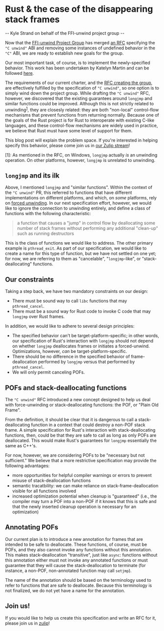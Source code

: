 <!-- title TBD -->
# Rust & the case of the disappearing stack frames

-- Kyle Strand on behalf of the FFI-unwind project group --

Now that the [FFI-unwind Project Group][proj-group-gh] has merged [an
RFC][c-unwind-rfc] specifying the `"C unwind"` ABI and removing some instances
of undefined behavior in the `"C"` ABI, we are ready to establish new goals for
the group.

Our most important task, of course, is to implement the newly-specified
behavior. This work has been undertaken by Katelyn Martin and can be followed
[here][c-unwind-pr].

The requirements of our current charter, and the [RFC creating the
group][proj-group-rfc], are effectively fulfilled by the specification of `"C
unwind"`, so one option is to simply wind down the project group. While
drafting the `"C unwind"` RFC, however, we discovered that the existing
guarantees around `longjmp` and similar functions could be improved. Although
this is not strictly related to unwinding<sup>[1](#longjmp-unwind)</sup>, they
are closesly related: they are both "non-local" control-flow mechanisms that
prevent functions from returning normally. Because one of the goals of the Rust
project is for Rust to interoperate with existing C-like languages, and these
control-flow mechanisms are widely used in practice, we believe that Rust must
have some level of support for them.

This blog post will explain the problem space. If you're interested in helping
specify this behavior, please come join us in [our Zulip
stream][proj-group-zulip]!

<a name="longjmp-unwind">[1]</a>: As mentioned in the RFC, on Windows,
`longjmp` actually *is* an unwinding operation. On other platforms, however,
`longjmp` is unrelated to unwinding.

## `longjmp` and its ilk

Above, I mentioned `longjmp` and "similar functions". Within the context of the
`"C unwind"` PR, this referred to functions that have different implementations
on different platforms, and which, on *some* platforms, rely on [forced
unwinding][forced-unwinding]. In our next specification effort, however, we
would like to ignore the connection to unwinding entirely, and define a class
of functions with the following characteristic:

> a function that causes a "jump" in control flow by deallocating some number of
> stack frames without performing any additional "clean-up" such as running
> destructors

This is the class of functions we would like to address. The other primary
example is `pthread_exit`. As part of our specification, we would like to
create a name for this type of function, but we have not settled on one yet;
for now, we are referring to them as "cancelable", "`longjmp`-like", or
"stack-deallocating" functions.

## Our constraints

Taking a step back, we have two mandatory constraints on our design:

* There must be sound way to call `libc` functions that may `pthread_cancel`.
* There must be a sound way for Rust code to invoke C code that may `longjmp`
  over Rust frames.

In addition, we would like to adhere to several design principles:

* The specified behavior can't be target-platform-specific; in other words, our
  specification of Rust's interaction with `longjmp` should not depend on
  whether `longjmp` deallocates frames or initiates a forced-unwind.
  Optimizations, however, *can* be target-platform-specific.
* There should be no difference in the specified behavior of frame-deallocation
  performed by `longjmp` versus that performed by `pthread_cancel`.
* We will only permit canceling POFs.

## POFs and stack-deallocating functions

The `"C unwind"` RFC introduced a new concept designed to help us deal with
force-unwinding or stack-deallocating functions: the POF, or "Plain Old Frame".
<!-- TODO: link to section, short explanation here -->

From the definition, it should be clear that it is dangerous to call a
stack-deallocating function in a context that could destroy a non-POF stack
frame. A simple specification for Rust's interaction with stack-deallocating
functions, then, could be that they are safe to call as long as only POFs are
deallocated. This would make Rust's guarantees for `longjmp` essentially the
same as C++'s.

For now, however, we are considering POFs to be "necessary but not sufficient."
We believe that a more restrictive specification may provide the following
advantages:

* more opportunities for helpful compiler warnings or errors to prevent misuse
  of stack-deallocation functions
* semantic tracatbility: we can make reliance on stack-frame-deallocation
  visible for all functions involved
* increased optimization potential when cleanup is "guaranteed" (i.e., the
  compiler may turn a POF into a non-POF if it knows that this is safe and that
  the newly inserted cleanup operation is necessary for an optimization)

## Annotating POFs

Our current plan is to introduce a new annotation for frames that are intended
to be safe to deallocate. These functions, of course, must be POFs, and they
also cannot invoke any functions without this annotation. This makes
stack-deallocation "transitive", just like `async`: functions without this
annotation either must not invoke any annotated functions or must guarantee
that they will cause the stack-deallocation to terminate (for instance, a
non-POF, non-annotated function may call `setjmp`).
<!-- TODO improve explanation -->

The name of the annotation should be based on the terminology used to refer to
functions that are safe to deallocate. Because this terminology is not
finalized, we do not yet have a name for the annotation.

## Join us!

If you would like to help us create this specification and write an RFC for it,
please join us in [zulip][proj-group-zulip]!

[proj-group-gh]: https://github.com/rust-lang/project-ffi-unwind
[proj-group-rfc]: https://github.com/rust-lang/rfcs/blob/master/text/2797-project-ffi-unwind.md
[proj-group-zulip]: https://rust-lang.zulipchat.com/#narrow/stream/210922-project-ffi-unwind/topic/welcome.2C.20redux/near/216807277
[c-unwind-rfc]: https://github.com/rust-lang/rfcs/blob/master/text/2945-c-unwind-abi.md
[c-unwind-pr]: https://github.com/rust-lang/rust/pull/76570
[forced-unwinding]: XXX
